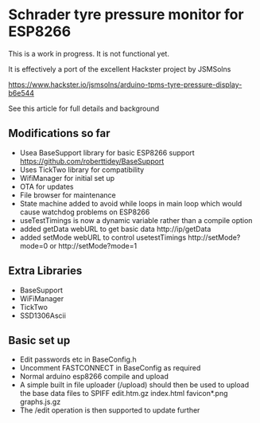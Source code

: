 # Schrader tyre pressure monitor for ESP8266
This is a work in progress. It is not functional yet.

It is effectively a port of the excellent Hackster project by JSMSolns

https://www.hackster.io/jsmsolns/arduino-tpms-tyre-pressure-display-b6e544

See this article for full details and background


## Modifications so far
- Usea BaseSupport library for basic ESP8266 support https://github.com/roberttidey/BaseSupport
- Uses TickTwo library for compatibility
- WifiManager for initial set up
- OTA for updates
- File browser for maintenance
- State machine added to avoid while loops in main loop which would cause watchdog problems on ESP8266
- useTestTimings is now a dynamic variable rather than a compile option
- added getData webURL to get basic data http://ip/getData
- added setMode webURL to control usetestTimings http://setMode?mode=0 or http://setMode?mode=1
	
## Extra Libraries
- BaseSupport
- WiFiManager
- TickTwo
- SSD1306Ascii

## Basic set up
- Edit passwords etc in BaseConfig.h
- Uncomment FASTCONNECT in BaseConfig as required
- Normal arduino esp8266 compile and upload
- A simple built in file uploader (/upload) should then be used to upload the base data files to SPIFF
  edit.htm.gz
  index.html
  favicon*.png
  graphs.js.gz
- The /edit operation is then supported to update further
	
